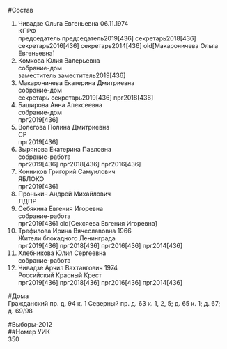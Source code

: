 #Состав  
1. Чивадзе Ольга Евгеньевна 06.11.1974  
    КПРФ  
    председатель председатель2019[436] секретарь2018[436] секретарь2016[436] секретарь2014[436] old[Макароничева Ольга Евгеньевна]  
2. Комкова Юлия Валерьевна  
    собрание-дом  
    заместитель заместитель2019[436]  
3. Макароничева Екатерина Дмитриевна  
    собрание-дом  
    секретарь секретарь2019[436] прг2018[436]  
4. Баширова Анна Алексеевна  
    собрание-дом  
    прг2019[436]  
5. Волегова Полина Дмитриевна  
    СР  
    прг2019[436]  
6. Зырянова Екатерина Павловна  
    собрание-работа  
    прг2019[436] прг2018[436] прг2016[436]  
7. Конников Григорий Самуилович  
    ЯБЛОКО  
    прг2019[436]  
8. Пронькин Андрей Михайлович  
    ЛДПР  
9. Себякина Евгения Игоревна  
    собрание-работа  
    прг2019[436] old[Сексяева Евгения Игоревна]  
10. Трефилова Ирина Вячеславовна 1966  
    Жители блокадного Ленинграда  
    прг2019[436] прг2018[436] прг2016[436] прг2014[436]  
11. Хлебникова Юлия Сергеевна  
    собрание-работа  
12. Чивадзе Арчил Вахтангович 1974  
    Российский Красный Крест  
    прг2019[436] прг2018[436] прг2016[436] прг2014[436]  
  
#Дома  
Гражданский пр. д. 94 к. 1 Северный пр. д. 63 к. 1, 2, 5; д. 65 к. 1; д. 67; д. 69/98  
  
#Выборы-2012  
##Номер УИК  
350  

